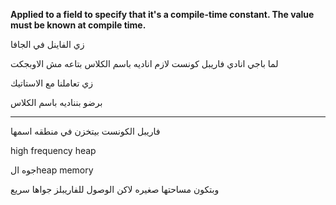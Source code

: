 **Applied to a field to specify that it's a compile-time constant. The value must be known at compile time.**

زي الفاينل في الجافا

لما باجي انادي فاريبل كونست لازم اناديه باسم الكلاس بتاعه مش الاوبجكت

زي تعاملنا مع الاستاتيك

برضو بنناديه باسم الكلاس

---

فاريبل الكونست بيتخزن في منطقه اسمها

high frequency heap

جوه الheap memory

وبتكون مساحتها صغيره لاكن الوصول للفاريبلز جواها سريع